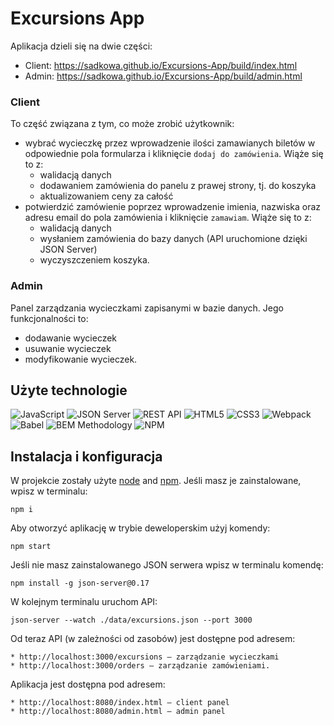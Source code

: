 # Excursions App

Aplikacja dzieli się na dwie części: 
 - Client: https://sadkowa.github.io/Excursions-App/build/index.html
 - Admin: https://sadkowa.github.io/Excursions-App/build/admin.html

### Client

To część związana z tym, co może zrobić użytkownik:
* wybrać wycieczkę przez wprowadzenie ilości zamawianych biletów w odpowiednie pola formularza i kliknięcie `dodaj do zamówienia`. Wiąże się to z:
    * walidacją danych
    * dodawaniem zamówienia do panelu z prawej strony, tj. do koszyka
    * aktualizowaniem ceny za całość
* potwierdzić zamówienie poprzez wprowadzenie imienia, nazwiska oraz adresu email do pola zamówienia i kliknięcie `zamawiam`. Wiąże się to z:
    * walidacją danych
    * wysłaniem zamówienia do bazy danych (API uruchomione dzięki JSON Server)
    * wyczyszczeniem koszyka.


### Admin    
Panel zarządzania wycieczkami zapisanymi w bazie danych. Jego funkcjonalności to: 
* dodawanie wycieczek
* usuwanie wycieczek
* modyfikowanie wycieczek.


## Użyte technologie

![JavaScript](https://img.shields.io/badge/JavaScript-323330?style=for-the-badge&logo=javascript&logoColor=F7DF1E)
![JSON Server](https://img.shields.io/badge/JSON%20Server-6f736d?style=for-the-badge&logo=JSON&logoColor=white)
![REST API](https://img.shields.io/badge/REST%20API-4f736d?style=for-the-badge&logoColor=white)
![HTML5](https://img.shields.io/badge/HTML5-E34F26?style=for-the-badge&logo=html5&logoColor=white)
![CSS3](https://img.shields.io/badge/CSS3-1572B6?style=for-the-badge&logo=css3&logoColor=white)
![Webpack](https://img.shields.io/badge/Webpack-8DD6F9?style=for-the-badge&logo=Webpack&logoColor=white)
![Babel](https://img.shields.io/badge/Babel-F9DC3E?style=for-the-badge&logo=babel&logoColor=white)
![BEM Methodology](https://img.shields.io/badge/BEM%20Methodology-29BDfD?style=for-the-badge&logo=BEM&logoColor=white)
![NPM](https://img.shields.io/badge/NPM-CB3837?style=for-the-badge&logo=npm&logoColor=white)

## Instalacja i konfiguracja

W projekcie zostały użyte [node](https://nodejs.org/en/) and [npm](https://www.npmjs.com/). Jeśli masz je zainstalowane, wpisz w terminalu: 

````
npm i
````

Aby otworzyć aplikację w trybie deweloperskim użyj komendy: 

````
npm start
````

Jeśli nie masz zainstalowanego JSON serwera wpisz w terminalu komendę:

```
npm install -g json-server@0.17
```

W kolejnym terminalu uruchom API:

```
json-server --watch ./data/excursions.json --port 3000
```

Od teraz API (w zależności od zasobów) jest dostępne pod adresem:

````
* http://localhost:3000/excursions – zarządzanie wycieczkami
* http://localhost:3000/orders – zarządzanie zamówieniami.
````

Aplikacja jest dostępna pod adresem: 

````
* http://localhost:8080/index.html – client panel  
* http://localhost:8080/admin.html – admin panel
`````